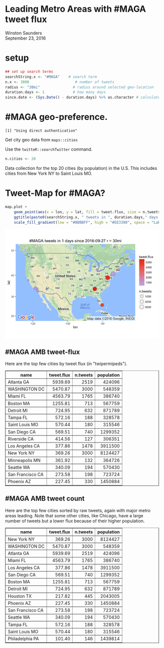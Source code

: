 # Leading Metro Areas with #MAGA tweet flux
Winston Saunders  
September 23, 2016  

# setup








```r
## set up search terms
searchString.x <- "#MAGA"    # search term
n.x <- 3000                     # number of tweets
radius <- "30mi"               # radius around selected geo-location
duration.days <- 1             # how many days
since.date <- (Sys.Date() - duration.days) %>% as.character # calculated starting date
```

# #MAGA geo-preference.


```
[1] "Using direct authentication"
```





Get city geo data from `maps::cities`












Use the `twitteR::searchTwitter` command. 


```r
n.cities <- 20
```

Data collection for the top 20 cities (by population) in the U.S. This includes cities from New York NY to Saint Louis MO.



# Tweet-Map for #MAGA?





```r
map.plot +
    geom_point(aes(x = lon, y = lat, fill = tweet.flux, size = n.tweets), data=analyzed_df, pch=21, color = "#33333399") +
    ggtitle(paste0(searchString.x, " tweets in ", duration.days," days since ", since.date, " r = ", radius)) +
    scale_fill_gradient(low = "#BBBBFF", high = "#EE3300", space = "Lab", na.value = "grey50", guide = "colourbar")
```

<img src="Metro_tweets_ImWithHer_files/figure-html/unnamed-chunk-8-1.png" style="display: block; margin: auto;" />



## #MAGA AMB tweet-flux

Here are the top few cities by tweet flux (in "twipermipeds").

<!-- html table generated in R 3.3.0 by xtable 1.8-2 package -->
<!--  -->
<table border=1>
<tr> <th> name </th> <th> tweet.flux </th> <th> n.tweets </th> <th> population </th>  </tr>
  <tr> <td> Atlanta GA </td> <td align="right"> 5939.69 </td> <td align="right"> 2519 </td> <td align="right"> 424096 </td> </tr>
  <tr> <td> WASHINGTON DC </td> <td align="right"> 5470.87 </td> <td align="right"> 3000 </td> <td align="right"> 548359 </td> </tr>
  <tr> <td> Miami FL </td> <td align="right"> 4563.79 </td> <td align="right"> 1765 </td> <td align="right"> 386740 </td> </tr>
  <tr> <td> Boston MA </td> <td align="right"> 1255.81 </td> <td align="right"> 713 </td> <td align="right"> 567759 </td> </tr>
  <tr> <td> Detroit MI </td> <td align="right"> 724.95 </td> <td align="right"> 632 </td> <td align="right"> 871789 </td> </tr>
  <tr> <td> Tampa FL </td> <td align="right"> 572.16 </td> <td align="right"> 188 </td> <td align="right"> 328578 </td> </tr>
  <tr> <td> Saint Louis MO </td> <td align="right"> 570.44 </td> <td align="right"> 180 </td> <td align="right"> 315546 </td> </tr>
  <tr> <td> San Diego CA </td> <td align="right"> 569.51 </td> <td align="right"> 740 </td> <td align="right"> 1299352 </td> </tr>
  <tr> <td> Riverside CA </td> <td align="right"> 414.56 </td> <td align="right"> 127 </td> <td align="right"> 306351 </td> </tr>
  <tr> <td> Los Angeles CA </td> <td align="right"> 377.86 </td> <td align="right"> 1478 </td> <td align="right"> 3911500 </td> </tr>
  <tr> <td> New York NY </td> <td align="right"> 369.26 </td> <td align="right"> 3000 </td> <td align="right"> 8124427 </td> </tr>
  <tr> <td> Minneapolis MN </td> <td align="right"> 361.92 </td> <td align="right"> 132 </td> <td align="right"> 364726 </td> </tr>
  <tr> <td> Seattle WA </td> <td align="right"> 340.09 </td> <td align="right"> 194 </td> <td align="right"> 570430 </td> </tr>
  <tr> <td> San Francisco CA </td> <td align="right"> 273.58 </td> <td align="right"> 198 </td> <td align="right"> 723724 </td> </tr>
  <tr> <td> Phoenix AZ </td> <td align="right"> 227.45 </td> <td align="right"> 330 </td> <td align="right"> 1450884 </td> </tr>
   </table>

## #MAGA AMB tweet count

Here are the top few cities sorted by raw tweets, again with major metro areas leading. Note that some other cities, like Chicago, have a large number of tweets but a lower flux because of their higher population.

<!-- html table generated in R 3.3.0 by xtable 1.8-2 package -->
<!--  -->
<table border=1>
<tr> <th> name </th> <th> tweet.flux </th> <th> n.tweets </th> <th> population </th>  </tr>
  <tr> <td> New York NY </td> <td align="right"> 369.26 </td> <td align="right"> 3000 </td> <td align="right"> 8124427 </td> </tr>
  <tr> <td> WASHINGTON DC </td> <td align="right"> 5470.87 </td> <td align="right"> 3000 </td> <td align="right"> 548359 </td> </tr>
  <tr> <td> Atlanta GA </td> <td align="right"> 5939.69 </td> <td align="right"> 2519 </td> <td align="right"> 424096 </td> </tr>
  <tr> <td> Miami FL </td> <td align="right"> 4563.79 </td> <td align="right"> 1765 </td> <td align="right"> 386740 </td> </tr>
  <tr> <td> Los Angeles CA </td> <td align="right"> 377.86 </td> <td align="right"> 1478 </td> <td align="right"> 3911500 </td> </tr>
  <tr> <td> San Diego CA </td> <td align="right"> 569.51 </td> <td align="right"> 740 </td> <td align="right"> 1299352 </td> </tr>
  <tr> <td> Boston MA </td> <td align="right"> 1255.81 </td> <td align="right"> 713 </td> <td align="right"> 567759 </td> </tr>
  <tr> <td> Detroit MI </td> <td align="right"> 724.95 </td> <td align="right"> 632 </td> <td align="right"> 871789 </td> </tr>
  <tr> <td> Houston TX </td> <td align="right"> 217.82 </td> <td align="right"> 445 </td> <td align="right"> 2043005 </td> </tr>
  <tr> <td> Phoenix AZ </td> <td align="right"> 227.45 </td> <td align="right"> 330 </td> <td align="right"> 1450884 </td> </tr>
  <tr> <td> San Francisco CA </td> <td align="right"> 273.58 </td> <td align="right"> 198 </td> <td align="right"> 723724 </td> </tr>
  <tr> <td> Seattle WA </td> <td align="right"> 340.09 </td> <td align="right"> 194 </td> <td align="right"> 570430 </td> </tr>
  <tr> <td> Tampa FL </td> <td align="right"> 572.16 </td> <td align="right"> 188 </td> <td align="right"> 328578 </td> </tr>
  <tr> <td> Saint Louis MO </td> <td align="right"> 570.44 </td> <td align="right"> 180 </td> <td align="right"> 315546 </td> </tr>
  <tr> <td> Philadelphia PA </td> <td align="right"> 101.40 </td> <td align="right"> 146 </td> <td align="right"> 1439814 </td> </tr>
   </table>

  
  




